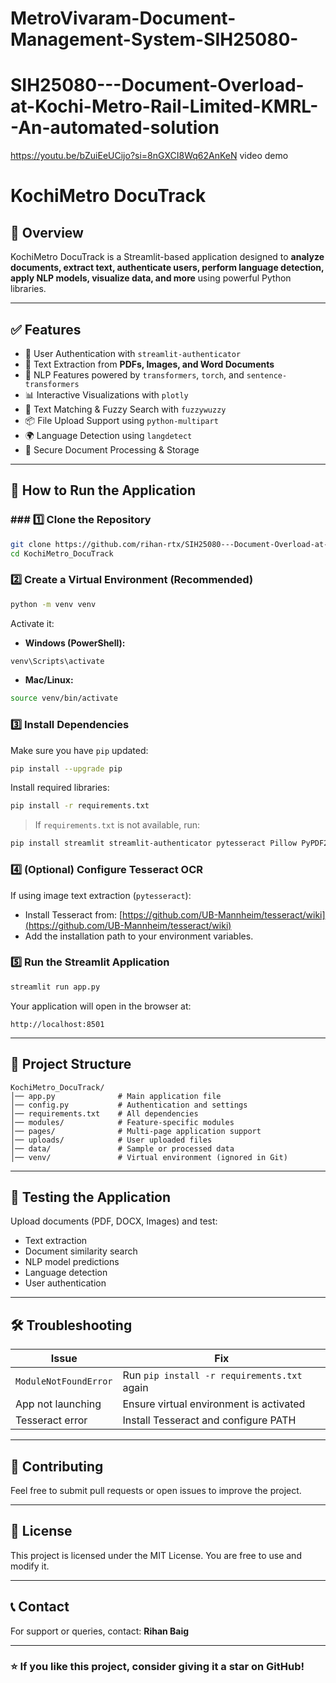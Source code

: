 ﻿# MetroVivaram-Document-Management-System-SIH25080-
# SIH25080---Document-Overload-at-Kochi-Metro-Rail-Limited-KMRL--An-automated-solution

https://youtu.be/bZuiEeUCijo?si=8nGXCI8Wq62AnKeN
video demo 

# KochiMetro DocuTrack

## 📌 Overview

KochiMetro DocuTrack is a Streamlit-based application designed to **analyze documents, extract text, authenticate users, perform language detection, apply NLP models, visualize data, and more** using powerful Python libraries.

---

## ✅ Features

* 🔐 User Authentication with `streamlit-authenticator`
* 📄 Text Extraction from **PDFs, Images, and Word Documents**
* 🤖 NLP Features powered by `transformers`, `torch`, and `sentence-transformers`
* 📊 Interactive Visualizations with `plotly`
* 🧠 Text Matching & Fuzzy Search with `fuzzywuzzy`
* 📦 File Upload Support using `python-multipart`
* 🌍 Language Detection using `langdetect`
* 📁 Secure Document Processing & Storage

---

## 🚀 How to Run the Application

### ### 1️⃣ Clone the Repository

```bash
git clone https://github.com/rihan-rtx/SIH25080---Document-Overload-at-Kochi-Metro-Rail-Limited-KMRL--An-automated-solution
cd KochiMetro_DocuTrack
```

### 2️⃣ Create a Virtual Environment (Recommended)

```bash
python -m venv venv
```

Activate it:

* **Windows (PowerShell):**

```bash
venv\Scripts\activate
```

* **Mac/Linux:**

```bash
source venv/bin/activate
```

### 3️⃣ Install Dependencies

Make sure you have `pip` updated:

```bash
pip install --upgrade pip
```

Install required libraries:

```bash
pip install -r requirements.txt
```

> If `requirements.txt` is not available, run:

```bash
pip install streamlit streamlit-authenticator pytesseract Pillow PyPDF2 python-docx transformers torch sentence-transformers pandas numpy plotly python-multipart langdetect fuzzywuzzy python-levenshtein
```

### 4️⃣ (Optional) Configure Tesseract OCR

If using image text extraction (`pytesseract`):

* Install Tesseract from: [https://github.com/UB-Mannheim/tesseract/wiki](https://github.com/UB-Mannheim/tesseract/wiki)
* Add the installation path to your environment variables.

### 5️⃣ Run the Streamlit Application

```bash
streamlit run app.py
```

Your application will open in the browser at:

```
http://localhost:8501
```

---

## 📂 Project Structure

```
KochiMetro_DocuTrack/
│── app.py              # Main application file
│── config.py           # Authentication and settings
│── requirements.txt    # All dependencies
│── modules/            # Feature-specific modules
│── pages/              # Multi-page application support
│── uploads/            # User uploaded files
│── data/               # Sample or processed data
│── venv/               # Virtual environment (ignored in Git)
```

---

## 🧪 Testing the Application

Upload documents (PDF, DOCX, Images) and test:

* Text extraction
* Document similarity search
* NLP model predictions
* Language detection
* User authentication

---

## 🛠 Troubleshooting

| Issue                 | Fix                                         |
| --------------------- | ------------------------------------------- |
| `ModuleNotFoundError` | Run `pip install -r requirements.txt` again |
| App not launching     | Ensure virtual environment is activated     |
| Tesseract error       | Install Tesseract and configure PATH        |

---

## 🤝 Contributing

Feel free to submit pull requests or open issues to improve the project.

---

## 📄 License

This project is licensed under the MIT License. You are free to use and modify it.

---

## 📞 Contact

For support or queries, contact: **Rihan Baig**

---

### ⭐ If you like this project, consider giving it a star on GitHub!
